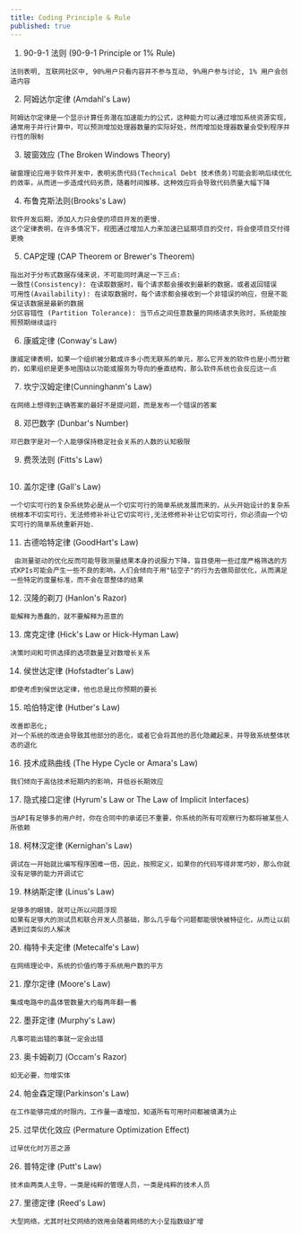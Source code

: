 ```yaml
---
title: Coding Principle & Rule
published: true
---
```


  1. 90-9-1 法则 (90-9-1 Principle or 1% Rule) 
```
法则表明, 互联网社区中, 90%用户只看内容并不参与互动, 9%用户参与讨论, 1% 用户会创造内容
```
  2. 阿姆达尔定律 (Amdahl's Law)
```
阿姆达尔定律是一个显示计算任务潜在加速能力的公式，这种能力可以通过增加系统资源实现，通常用于并行计算中，可以预测增加处理器数量的实际好处，然而增加处理器数量会受到程序并行性的限制
```
  3. 玻窗效应 (The Broken Windows Theory)
```
破窗理论应用于软件开发中，表明劣质代码(Technical Debt 技术债务)可能会影响后续优化的效率，从而进一步造成代码劣质，随着时间推移，这种效应将会导致代码质量大幅下降
```
  4. 布鲁克斯法则(Brooks's Law)
```
软件开发后期，添加人力只会使的项目开发的更慢.
这个定律表明，在许多情况下，视图通过增加人力来加速已延期项目的交付，将会使项目交付得更晚
```
  5. CAP定理 (CAP Theorem or Brewer's Theorem)
```
指出对于分布式数据存储来说，不可能同时满足一下三点:
一致性(Consistency): 在读取数据时，每个请求都会接收到最新的数据，或者返回错误 
可用性(Availability): 在读取数据时，每个请求都会接收到一个非错误的响应，但是不能保证该数据是最新的数据 
分区容错性 (Partition Tolerance): 当节点之间任意数量的网络请求失败时，系统能按照预期继续运行
```
  6. 康威定律 (Conway's Law)
```
康威定律表明，如果一个组织被分散成许多小而无联系的单元，那么它开发的软件也是小而分散的，如果组织是更多地围绕以功能或服务为导向的垂直结构，那么软件系统也会反应这一点
```
  7. 坎宁汉姆定律(Cunninghanm's Law)
```
在网络上想得到正确答案的最好不是提问题，而是发布一个错误的答案
```
  8. 邓巴数字 (Dunbar's Number)
```
邓巴数字是对一个人能够保持稳定社会关系的人数的认知极限
```
  9. 费茨法则 (Fitts's Law)
```
```
  10. 盖尔定律 (Gall's Law)
```
一个切实可行的复杂系统势必是从一个切实可行的简单系统发展而来的，从头开始设计的复杂系统根本不切实可行，无法修修补补让它切实可行,无法修修补补让它切实可行，你必须由一个切实可行的简单系统重新开始.
```
  11. 古德哈特定律 (GoodHart's Law)
```
 由测量驱动的优化反而可能导致测量结果本身的说服力下降，盲目使用一些过度严格筛选的方式KPIs可能会产生一些不良的影响，人们会倾向于用"钻空子"的行为去做局部优化，从而满足一些特定的度量标准，而不会在意整体的结果
```
  12. 汉隆的剃刀 (Hanlon's Razor)
```
能解释为愚蠢的，就不要解释为恶意的
```
  13. 席克定律 (Hick's Law or Hick-Hyman Law)
```
决策时间和可供选择的选项数量呈对数增长关系
```
  14. 侯世达定律 (Hofstadter's Law)
```
即使考虑到侯世达定律，他也总是比你预期的要长 
```
  15. 哈伯特定律 (Hutber's Law)
```
改善即恶化;
对一个系统的改进会导致其他部分的恶化，或者它会将其他的恶化隐藏起来，并导致系统整体状态的退化
```
  16. 技术成熟曲线 (The Hype Cycle or Amara's Law)
```
我们倾向于高估技术短期内的影响，并低谷长期效应
```
  17. 隐式接口定律 (Hyrum's Law or The Law of Implicit Interfaces)
```
当API有足够多的用户时，你在合同中的承诺已不重要，你系统的所有可观察行为都将被某些人所依赖
```
  18. 柯林汉定律 (Kernighan's Law)
```
调试在一开始就比编写程序困难一倍，因此，按照定义，如果你的代码写得非常巧妙，那么你就没有足够的能力开调试它
```
  19. 林纳斯定律 (Linus's Law)
```
足够多的眼镜，就可让所以问题浮现
如果有足够大的测试员和联合开发人员基础，那么几乎每个问题都能很快被特征化，从而让以前遇到过类似的人解决
```
  20. 梅特卡夫定律 (Metecalfe's Law)
```
在网络理论中，系统的价值约等于系统用户数的平方
```
  21. 摩尔定律 (Moore's Law)
```
集成电路中的晶体管数量大约每两年翻一番
```
  22. 墨菲定律 (Murphy's Law)
```
凡事可能出错的事就一定会出错
```
  23. 奥卡姆剃刀 (Occam's Razor)
```
如无必要，勿增实体
```
  24. 帕金森定理(Parkinson's Law)
```
在工作能够完成的时限内，工作量一直增加，知道所有可用时间都被填满为止
```
  25. 过早优化效应 (Permature Optimization Effect)
```
过早优化时万恶之源
```
  26. 普特定律 (Putt's Law)
```
技术由两类人主导，一类是纯粹的管理人员，一类是纯粹的技术人员
```
  27. 里德定律 (Reed's Law)
```
大型网络，尤其时社交网络的效用会随着网络的大小呈指数级扩增
```
  
